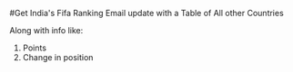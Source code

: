 #Get India's Fifa Ranking Email update 
with a Table of All other Countries

Along with info like:
1. Points
2. Change in position


